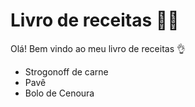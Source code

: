 # Livro de receitas :man_cook:	

Olá! Bem vindo ao meu livro de receitas	:ok_hand:

- Strogonoff de carne
- Pavê
- Bolo de Cenoura
